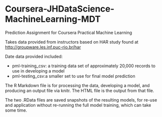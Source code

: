 # Coursera-JHDataScience-MachineLearning-MDT
Prediction Assignment for Coursera Practical Machine Learning


Takes data provided from instructors based on HAR study found at http://groupware.les.inf.puc-rio.br/har

Date data provided included:

* pml-training_csv: a training data set of approximately 20,000 records to use in developing a model
* pml-testing_csv:a smaller set to use for final model prediction



The R Markdown file is for processing the data, developing a model, and producing an output file via knitr. The HTML file is the output from that file.

The two .RData files are saved snapshots of the resulting models, for re-use and application without re-running the full model training, which can take some time.